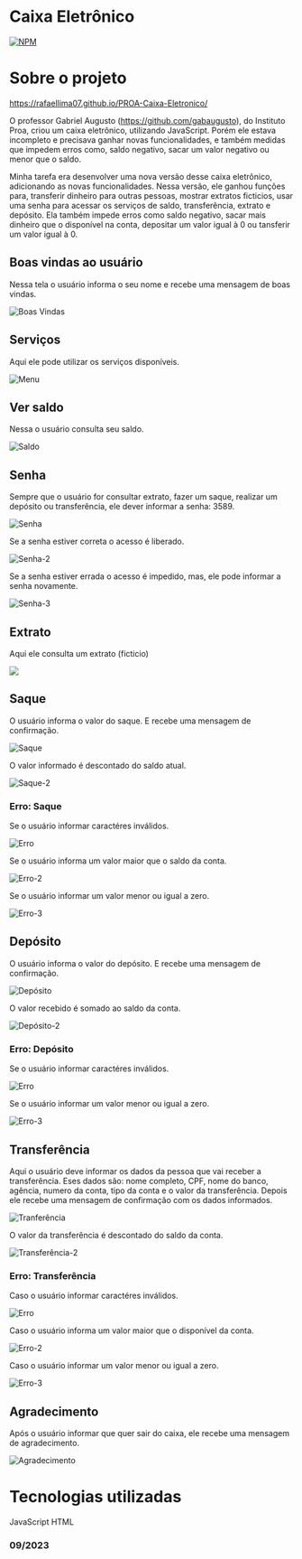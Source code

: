 # Caixa Eletrônico

[![NPM](https://img.shields.io/npm/l/react)](https://github.com/RafaelLima07/PROA-Caixa-Eletronico/blob/main/LICENSE)

# Sobre o projeto

https://rafaellima07.github.io/PROA-Caixa-Eletronico/

O professor Gabriel Augusto (https://github.com/gabaugusto), do Instituto Proa, criou um caixa eletrônico, utilizando JavaScript. Porém ele estava incompleto e precisava ganhar novas funcionalidades, e também medidas que impedem erros como, saldo negativo, sacar um valor negativo ou menor que o saldo. 

Minha tarefa era desenvolver uma nova versão desse caixa eletrônico, adicionando as novas funcionalidades. Nessa versão, ele ganhou funções para, transferir dinheiro para outras pessoas, mostrar extratos ficticios, usar uma senha para acessar os serviços de saldo, transferência, extrato e depósito. Ela também impede erros como saldo negativo, sacar mais dinheiro que o disponível na conta, depositar um valor igual à 0 ou tansferir um valor igual à 0.

## Boas vindas ao usuário
Nessa tela o usuário informa o seu nome e recebe uma mensagem de boas vindas.

![Boas Vindas](https://github.com/RafaelLima07/PROA-Caixa-Eletronico/blob/main/assets/Boas-Vindas.png)

## Serviços
Aqui ele pode utilizar os serviços disponíveis.

![Menu](https://github.com/RafaelLima07/PROA-Caixa-Eletronico/blob/main/assets/Menu.png)

## Ver saldo
Nessa o usuário consulta seu saldo. 

![Saldo](https://github.com/RafaelLima07/PROA-Caixa-Eletronico/blob/main/assets/Saldo-Atual.png)

## Senha
Sempre que o usuário for consultar extrato, fazer um saque, realizar um depósito ou transferência, ele dever informar a senha: 3589.

![Senha](https://github.com/RafaelLima07/PROA-Caixa-Eletronico/blob/main/assets/Senha.png)

Se a senha estiver correta o acesso é liberado.

![Senha-2](https://github.com/RafaelLima07/PROA-Caixa-Eletronico/blob/main/assets/Senha-2.png)

Se a senha estiver errada o acesso é impedido, mas, ele pode informar a senha novamente.

![Senha-3](https://github.com/RafaelLima07/PROA-Caixa-Eletronico/blob/main/assets/Senha-3.png)

## Extrato
Aqui ele consulta um extrato (ficticio)

![](https://github.com/RafaelLima07/PROA-Caixa-Eletronico/blob/main/assets/Extrato.png)

## Saque
O usuário informa o valor do saque. E recebe uma mensagem de confirmação.

![Saque](https://github.com/RafaelLima07/PROA-Caixa-Eletronico/blob/main/assets/Saque.png)

O valor informado é descontado do saldo atual.

![Saque-2](https://github.com/RafaelLima07/PROA-Caixa-Eletronico/blob/main/assets/Saque-2.png)

### Erro: Saque
Se o usuário informar caractéres inválidos.

![Erro](https://github.com/RafaelLima07/PROA-Caixa-Eletronico/blob/main/assets/Erro.png)

Se o usuário informa um valor maior que o saldo da conta.

![Erro-2](https://github.com/RafaelLima07/PROA-Caixa-Eletronico/blob/main/assets/Erro-2.png)

Se o usuário informar um valor menor ou igual a zero.

![Erro-3](https://github.com/RafaelLima07/PROA-Caixa-Eletronico/blob/main/assets/Erro-3.png)

## Depósito
O usuário informa o valor do depósito. E recebe uma mensagem de confirmação.

![Depósito](https://github.com/RafaelLima07/PROA-Caixa-Eletronico/blob/main/assets/Dep%C3%B3sito.png)

O valor recebido é somado ao saldo da conta.

![Depósito-2](https://github.com/RafaelLima07/PROA-Caixa-Eletronico/blob/main/assets/Dep%C3%B3sito-2.png)

### Erro: Depósito
Se o usuário informar caractéres inválidos.

![Erro](https://github.com/RafaelLima07/PROA-Caixa-Eletronico/blob/main/assets/Erro.png)

Se o usuário informar um valor menor ou igual a zero.

![Erro-3](https://github.com/RafaelLima07/PROA-Caixa-Eletronico/blob/main/assets/Erro-3.png)

## Transferência
Aqui o usuário deve informar os dados da pessoa que vai receber a transferência. Eses dados são: nome completo, CPF, nome do banco, agência, numero da conta, tipo da conta e o valor da transferência. Depois ele recebe uma mensagem de confirmação com os dados informados.

![Tranferência](https://github.com/RafaelLima07/PROA-Caixa-Eletronico/blob/main/assets/Transfer%C3%AAncia.png)

O valor da transferência é descontado do saldo da conta.

![Transferência-2](https://github.com/RafaelLima07/PROA-Caixa-Eletronico/blob/main/assets/Transfr%C3%AAncia-2.png)

### Erro: Transferência
Caso o usuário informar caractéres inválidos.

![Erro](https://github.com/RafaelLima07/PROA-Caixa-Eletronico/blob/main/assets/Erro.png)

Caso o usuário informa um valor maior que o disponível da conta.

![Erro-2](https://github.com/RafaelLima07/PROA-Caixa-Eletronico/blob/main/assets/Erro-2.png)

Caso o usuário informar um valor menor ou igual a zero.

![Erro-3](https://github.com/RafaelLima07/PROA-Caixa-Eletronico/blob/main/assets/Erro-3.png)

## Agradecimento
Após o usuário informar que quer sair do caixa, ele recebe uma mensagem de agradecimento.

![Agradecimento](https://github.com/RafaelLima07/PROA-Caixa-Eletronico/blob/main/assets/Agradecimento.png)

# Tecnologias utilizadas
JavaScript
HTML

### 09/2023
